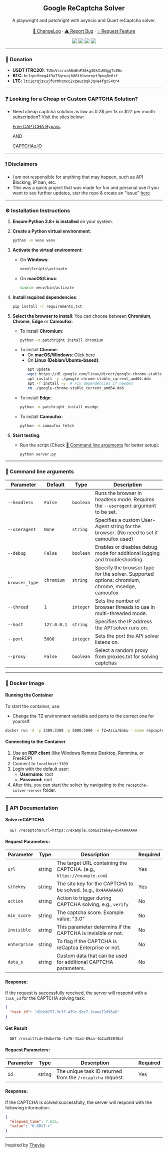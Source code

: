 <div align="center">
 
  <h2 align="center">Google ReCaptcha Solver</h2>
  <p align="center">
A playwright and patchright with asyncio and Quart reCaptcha solver.
    <br />
    <br />
    <a href="https://github.com/captchasio/recaptcha-solver-server#-changelog">📜 ChangeLog</a>
    ·
    <a href="https://github.com/captchasio/recaptcha-solver-server/issues">⚠️ Report Bug</a>
    ·
    <a href="https://github.com/captchasio/recaptcha-solver-server/issues">💡 Request Feature</a>
  </p>

  <p align="center">
    <img src="https://img.shields.io/badge/LICENSE-CC%20BY%20NC%204.0-red?style=for-the-badge"/>
    <img src="https://img.shields.io/github/stars/captchasio/recaptcha-solver-server.svg?style=for-the-badge&color=red"/>
    <img src="https://img.shields.io/github/issues/captchasio/recaptcha-solver-server?style=for-the-badge&color=red"/>
    <a href="https://t.me/codarea">
     <img src="https://img.shields.io/badge/Telegram%20Channel-2CA5E0?style=for-the-badge&logo=telegram&logoColor=white"/>
    </a>
  </p>
</div>

---

### 🎁 Donation

- **USDT (TRC20)**: ``TUAvVcsrxeA6mBnP36kg3QkXiKNggTsD6n``
- **BTC**: ``bc1qvr0nxg4f9a73grnajh86thlwnrnpt9puq8e0rf``
- **LTC**: ``ltc1qrqjzxujf0rmhcmxc2xzeuc0qk3qve4fgx54tr4``

---

### ❓ Looking for a Cheap or Custom CAPTCHA Solution?
- Need cheap captcha solution as low as 0.2$ per 1k or $22 per month subscription? Visit the sites below:

  <a href="https://freecaptchabypass.com">
    Free CAPTCHA Bypass
  </a>

  AND
  
  <a href="https://captchas.io">
    CAPTCHAs.IO
  </a>  
	
---

### ❗ Disclaimers
- I am not responsible for anything that may happen, such as API Blocking, IP ban, etc.
- This was a quick project that was made for fun and personal use if you want to see further updates, star the repo & create an "issue" [here](https://github.com/captchasio/recaptcha-solver-server/issues/)

---

### ⚙️ Installation Instructions

1. **Ensure Python 3.8+ is installed** on your system.

2. **Create a Python virtual environment**:
   ```bash
   python -m venv venv
   ```

3. **Activate the virtual environment**:
   - On **Windows**:
     ```bash
     venv\Scripts\activate
     ```
   - On **macOS/Linux**:
     ```bash
     source venv/bin/activate
     ```

4. **Install required dependencies**:
   ```bash
   pip install -r requirements.txt
   ```

5. **Select the browser to install**:
   You can choose between **Chromium**, **Chrome**, **Edge** or **Camoufox**:
   - To install **Chromium**:
     ```bash
     python -m patchright install chromium
     ```
   - To install **Chrome**:
     - On **macOS/Windows**: [Click here](https://www.google.com/chrome/)  
     - On **Linux (Debian/Ubuntu-based)**:
       ```bash
       apt update
       wget https://dl.google.com/linux/direct/google-chrome-stable_current_amd64.deb
       apt install -y ./google-chrome-stable_current_amd64.deb
       apt -f install -y  # Fix dependencies if needed
       rm ./google-chrome-stable_current_amd64.deb
       ```
   - To install **Edge**:
     ```bash
     python -m patchright install msedge
     ```
   - To install **Camoufox**:
     ```bash
     python -m camoufox fetch
     ```

6. **Start testing**:
   - Run the script (Check [🔧 Command line arguments](#-command-line-arguments) for better setup):
     ```bash
     python server.py
     ```
     
---

### 🔧 Command line arguments
| Parameter     | Default   | Type      | Description                                                                                   |
|--------------|-----------|-----------|-----------------------------------------------------------------------------------------------|
| `--headless`   | `False`  | `boolean` | Runs the browser in headless mode. Requires the `--useragent` argument to be set.             |
| `--useragent`  | `None`   | `string`  | Specifies a custom User-Agent string for the browser. (No need to set if camoufox used)                                        |
| `--debug`      | `False`  | `boolean` | Enables or disables debug mode for additional logging and troubleshooting.                   |
| `--browser_type` | `chromium`  | `string` | Specify the browser type for the solver. Supported options: chromium, chrome, msedge, camoufox      |
| `--thread`     | `1`      | `integer` | Sets the number of browser threads to use in multi-threaded mode.                           |
| `--host`       | `127.0.0.1` | `string`  | Specifies the IP address the API solver runs on.                                            |
| `--port`       | `5000`   | `integer` | Sets the port the API solver listens on.                                                    |
| `--proxy`       | `False`   | `boolean` | Select a random proxy from proxies.txt for solving captchas                                                   |

---

### 🐳 Docker Image
#### Running the Container
To start the container, use:
- Change the TZ environment variable and ports to the correct one for yourself:
```sh
docker run -d -p 3389:3389 -p 5000:5000 -e TZ=Asia/Baku --name repcaptcha_solver theyka/repcaptcha_solver:latest
```

#### Connecting to the Container
1. Use an **RDP client** (like Windows Remote Desktop, Remmina, or FreeRDP)
2. Connect to `localhost:3389`
3. Login with the default user:
   - **Username:** root
   - **Password:** root
4. After this, you can start the solver by navigating to the `recaptcha-solver-server` folder.

---

### 📡 API Documentation
#### Solve reCAPTCHA
```http
  GET /recaptcha?url=https://example.com&sitekey=0x4AAAAAAA
```
#### Request Parameters:
| Parameter  | Type    | Description                                                                 | Required |
|------------|---------|-----------------------------------------------------------------------------|----------|
| `url`       | string  | The target URL containing the CAPTCHA. (e.g., `https://example.com`) | Yes      |
| `sitekey`   | string  | The site key for the CAPTCHA to be solved. (e.g., `0x4AAAAAAA`) | Yes      |
| `action`    | string  | Action to trigger during CAPTCHA solving, e.g., `verify`            | No       |
| `min_score` | string  | The captcha score.  Example value: "3.0"  | No       |
| `invisible` | string  | This parameter determins if the CAPTCHA is invisible or not.    | No       |
| `enterprise`| string  | To flag if the CAPTCHA is reCaptca Enterprise or not.    | No       |
| `data_s`    | string  | Custom data that can be used for additional CAPTCHA parameters.    | No       |

#### Response:

If the request is successfully received, the server will respond with a `task_id` for the CAPTCHA solving task:

```json
{
  "task_id": "d2cbb257-9c37-4f9c-9bc7-1eaee72d96a8"
}
```

#### Get Result
```http
  GET /result?id=f0dbe75b-fa76-41ad-89aa-4d3a392040af
```

#### Request Parameters:

| Parameter  | Type    | Description                                                                 | Required |
|------------|---------|-----------------------------------------------------------------------------|----------|
| `id`       | string  | The unique task ID returned from the `/recaptcha` request.                   | Yes      |

#### Response:

If the CAPTCHA is solved successfully, the server will respond with the following information:

```json
{
  "elapsed_time": 7.625,
  "value": "0.KBtT-r"
}
```

---

Inspired by [Theyka](https://github.com/Theyka/Turnstile-Solver)
